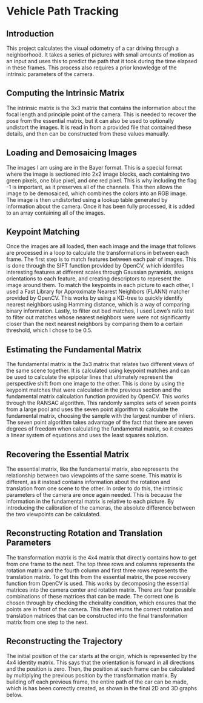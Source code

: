 # Vehicle Path Tracking

## Introduction
This project calculates the visual odometry of a car driving through a neighborhood. It takes a series of pictures with small amounts of motion as an input and uses this to predict the path that it took during the time elapsed in these frames. This process also requires a prior knowledge of the intrinsic parameters of the camera.

## Computing the Intrinsic Matrix
The intrinsic matrix is the 3x3 matrix that contains the information about the focal length and principle point of the camera. This is needed to recover the pose from the essential matrix, but it can also be used to optionally undistort the images. It is read in from a provided file that contained these details, and then can be constructed from these values manually.

## Loading and Demosaicing Images
The images I am using are in the Bayer format. This is a special format where the image is sectioned into 2x2 image blocks, each containing two green pixels, one blue pixel, and one red pixel. This is why including the flag -1 is important, as it preserves all of the channels. This then allows the image to be demosaiced, which combines the colors into an RGB image. The image is then undistorted using a lookup table generated by information about the camera. Once it has been fully processed, it is added to an array containing all of the images.

## Keypoint Matching
Once the images are all loaded, then each image and the image that follows are processed in a loop to calculate the transformations in between each frame. The first step is to match features between each pair of images. This is done through the SIFT function provided by OpenCV, which identifes interesting features at different scales through Gaussian pyramids, assigns orientations to each feature, and creating descriptors to represent the image around them. To match the keypoints in each picture to each other, I used a Fast Library for Approximate Nearest Neighbors (FLANN) matcher provided by OpenCV. This works by using a KD-tree to quickly identify nearest neighbors using Hamming distance, which is a way of comparing binary information. Lastly, to filter out bad matches, I used Lowe’s ratio test to filter out matches whose nearest neighbors were were not significantly closer than the next nearest neighbors by comparing them to a certain threshold, which I chose to be 0.5.

## Estimating the Fundamental Matrix
The fundamental matrix is the 3x3 matrix that relates two different views of the same scene together. It is calculated using keypoint matches and can be used to calculate the epipolar lines that ultimately represent the perspective shift from one image to the other. This is done by using the keypoint matches that were calculated in the previous section and the fundamental matrix calculation function provided by OpenCV. This works through the RANSAC algorithm. This randomly samples sets of seven points from a large pool and uses the seven point algorithm to calculate the fundamental matrix, choosing the sample with the largest number of inliers. The seven point algorithm takes advantage of the fact that there are seven degrees of freedom when calculating the fundamental matrix, so it creates a linear system of equations and uses the least squares solution.

## Recovering the Essential Matrix
The essential matrix, like the fundamental matrix, also represents the relationship between two viewpoints of the same scene. This matrix is different, as it instead contains information about the rotation and translation from one scene to the other. In order to do this, the intrinsic parameters of the camera are once again needed. This is because the information in the fundamental matrix is relative to each picture. By introducing the calibration of the cameras, the absolute difference between the two viewpoints can be calculated.

## Reconstructing Rotation and Translation Parameters
The transformation matrix is the 4x4 matrix that directly contains how to get from one frame to the next. The top three rows and columns represents the rotation matrix and the fourth column and first three rows represents the translation matrix. To get this from the essential matrix, the pose recovery function from OpenCV is used. This works by decomposing the essential matrices into the camera center and rotation matrix. There are four possible combinations of these matrices that can be made. The correct one is chosen through by checking the cheirality condition, which ensures that the points are in front of the camera. This then returns the correct rotation and translation matrices that can be constructed into the final transformation matrix from one step to the next.

## Reconstructing the Trajectory
The initial position of the car starts at the origin, which is represented by the 4x4 identity matrix. This says that the orientation is forward in all directions and the position is zero. Then, the position at each frame can be calculated by multiplying the previous position by the transformation matrix. By building off each previous frame, the entire path of the car can be made, which is has been correctly created, as shown in the final 2D and 3D graphs below.